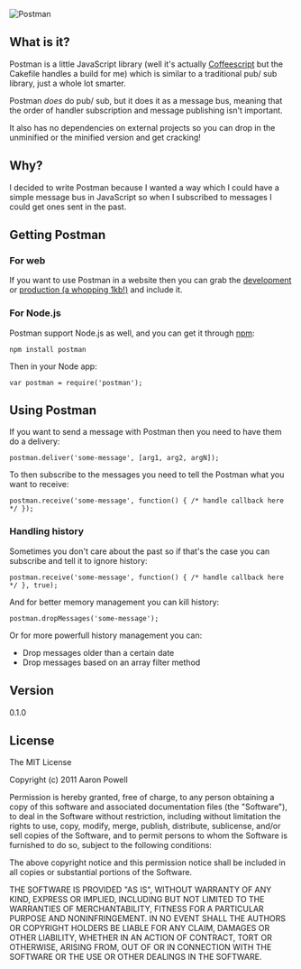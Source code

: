 ![Postman](https://github.com/aaronpowell/postman/raw/master/assets/logo.png)

## What is it?

Postman is a little JavaScript library (well it's actually [Coffeescript][1] but the Cakefile handles a build for me) which is similar to a traditional pub/ sub library, just a whole lot smarter.

Postman *does* do pub/ sub, but it does it as a message bus, meaning that the order of handler subscription and message publishing isn't important.

It also has no dependencies on external projects so you can drop in the unminified or the minified version and get cracking!

## Why?

I decided to write Postman because I wanted a way which I could have a simple message bus in JavaScript so when I subscribed to messages I could get ones sent in the past.

## Getting Postman

### For web

If you want to use Postman in a website then you can grab the [development][2] or [production (a whopping 1kb!)][3] and include it.

### For Node.js

Postman support Node.js as well, and you can get it through [npm][4]:

    npm install postman
    
Then in your Node app:

    var postman = require('postman');
    
## Using Postman

If you want to send a message with Postman then you need to have them do a delivery:

    postman.deliver('some-message', [arg1, arg2, argN]);
    
To then subscribe to the messages you need to tell the Postman what you want to receive:

    postman.receive('some-message', function() { /* handle callback here */ });
    
### Handling history

Sometimes you don't care about the past so if that's the case you can subscribe and tell it to ignore history:

    postman.receive('some-message', function() { /* handle callback here */ }, true);
    
And for better memory management you can kill history:

    postman.dropMessages('some-message');
    
Or for more powerfull history management you can:

* Drop messages older than a certain date
* Drop messages based on an array filter method

## Version
0.1.0

## License

The MIT License

Copyright (c) 2011 Aaron Powell

Permission is hereby granted, free of charge, to any person obtaining a copy
of this software and associated documentation files (the "Software"), to deal
in the Software without restriction, including without limitation the rights
to use, copy, modify, merge, publish, distribute, sublicense, and/or sell
copies of the Software, and to permit persons to whom the Software is
furnished to do so, subject to the following conditions:

The above copyright notice and this permission notice shall be included in
all copies or substantial portions of the Software.

THE SOFTWARE IS PROVIDED "AS IS", WITHOUT WARRANTY OF ANY KIND, EXPRESS OR
IMPLIED, INCLUDING BUT NOT LIMITED TO THE WARRANTIES OF MERCHANTABILITY,
FITNESS FOR A PARTICULAR PURPOSE AND NONINFRINGEMENT. IN NO EVENT SHALL THE
AUTHORS OR COPYRIGHT HOLDERS BE LIABLE FOR ANY CLAIM, DAMAGES OR OTHER
LIABILITY, WHETHER IN AN ACTION OF CONTRACT, TORT OR OTHERWISE, ARISING FROM,
OUT OF OR IN CONNECTION WITH THE SOFTWARE OR THE USE OR OTHER DEALINGS IN
THE SOFTWARE.


  [1]: http://coffeescript.org
  [2]: https://github.com/aaronpowell/Postman/raw/master/lib/postman.js
  [3]: https://github.com/aaronpowell/Postman/raw/master/lib/postman.min.js
  [4]: http://npmjs.org
